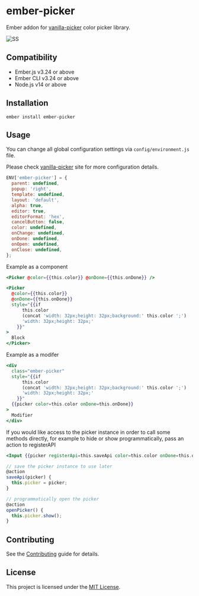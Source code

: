 # ember-picker

Ember addon for [vanilla-picker](https://github.com/Sphinxxxx/vanilla-picker) color picker library.

![SS](https://github.com/sinankeskin/ember-picker/blob/main/ss.png?raw=true)

## Compatibility

* Ember.js v3.24 or above
* Ember CLI v3.24 or above
* Node.js v14 or above

## Installation

```
ember install ember-picker
```

## Usage

You can change all global configuration settings via `config/environment.js` file.

Please check [vanilla-picker](https://vanilla-picker.js.org/gen/Picker.html) site for more configuration details.

```javascript
ENV['ember-picker'] = {
  parent: undefined,
  popup: 'right',
  template: undefined,
  layout: 'default',
  alpha: true,
  editor: true,
  editorFormat: 'hex',
  cancelButton: false,
  color: undefined,
  onChange: undefined,
  onDone: undefined,
  onOpen: undefined,
  onClose: undefined,
};
```

Example as a component

```handlebars
<Picker @color={{this.color}} @onDone={{this.onDone}} />
```

```handlebars
<Picker
  @color={{this.color}}
  @onDone={{this.onDone}}
  style="{{if
      this.color
      (concat 'width: 32px;height: 32px;background:' this.color ';')
      'width: 32px;height: 32px;'
    }}"
>
  Block
</Picker>
```

Example as a modifer

```handlebars
<div
  class="ember-picker"
  style="{{if
      this.color
      (concat 'width: 32px;height: 32px;background:' this.color ';')
      'width: 32px;height: 32px;'
    }}"
  {{picker color=this.color onDone=this.onDone}}
>
  Modifier
</div>
```

If you would like access to the picker instance in order to call some methods directly, for example to hide or show
programmatically, pass an action to registerAPI

```handlebars
<Input {{picker registerApi=this.saveApi color=this.color onDone=this.onDone}} />
```

```javascript
// save the picker instance to use later
@action
saveApi(picker) {
  this.picker = picker;
}

// programmatically open the picker
@action
openPicker() {
  this.picker.show();
}
```

## Contributing

See the [Contributing](CONTRIBUTING.md) guide for details.


## License

This project is licensed under the [MIT License](LICENSE.md).
